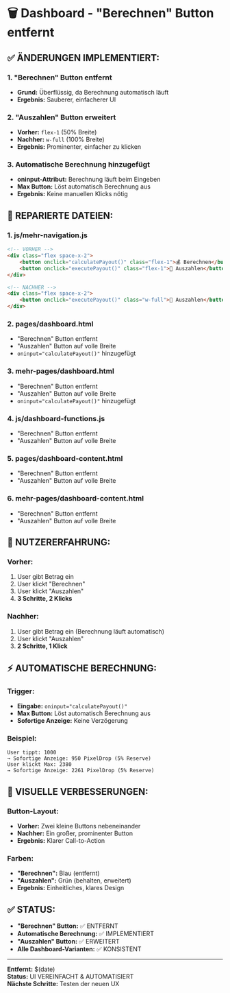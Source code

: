 # 🗑️ Dashboard - "Berechnen" Button entfernt

## ✅ **ÄNDERUNGEN IMPLEMENTIERT:**

### **1. "Berechnen" Button entfernt**
- **Grund:** Überflüssig, da Berechnung automatisch läuft
- **Ergebnis:** Sauberer, einfacherer UI

### **2. "Auszahlen" Button erweitert**
- **Vorher:** `flex-1` (50% Breite)
- **Nachher:** `w-full` (100% Breite)
- **Ergebnis:** Prominenter, einfacher zu klicken

### **3. Automatische Berechnung hinzugefügt**
- **oninput-Attribut:** Berechnung läuft beim Eingeben
- **Max Button:** Löst automatisch Berechnung aus
- **Ergebnis:** Keine manuellen Klicks nötig

## 🔧 **REPARIERTE DATEIEN:**

### **1. js/mehr-navigation.js**
```html
<!-- VORHER -->
<div class="flex space-x-2">
    <button onclick="calculatePayout()" class="flex-1">💰 Berechnen</button>
    <button onclick="executePayout()" class="flex-1">💸 Auszahlen</button>
</div>

<!-- NACHHER -->
<div class="flex space-x-2">
    <button onclick="executePayout()" class="w-full">💸 Auszahlen</button>
</div>
```

### **2. pages/dashboard.html**
- "Berechnen" Button entfernt
- "Auszahlen" Button auf volle Breite
- `oninput="calculatePayout()"` hinzugefügt

### **3. mehr-pages/dashboard.html**
- "Berechnen" Button entfernt
- "Auszahlen" Button auf volle Breite
- `oninput="calculatePayout()"` hinzugefügt

### **4. js/dashboard-functions.js**
- "Berechnen" Button entfernt
- "Auszahlen" Button auf volle Breite

### **5. pages/dashboard-content.html**
- "Berechnen" Button entfernt
- "Auszahlen" Button auf volle Breite

### **6. mehr-pages/dashboard-content.html**
- "Berechnen" Button entfernt
- "Auszahlen" Button auf volle Breite

## 🎯 **NUTZERERFAHRUNG:**

### **Vorher:**
1. User gibt Betrag ein
2. User klickt "Berechnen"
3. User klickt "Auszahlen"
4. **3 Schritte, 2 Klicks**

### **Nachher:**
1. User gibt Betrag ein (Berechnung läuft automatisch)
2. User klickt "Auszahlen"
3. **2 Schritte, 1 Klick**

## ⚡ **AUTOMATISCHE BERECHNUNG:**

### **Trigger:**
- **Eingabe:** `oninput="calculatePayout()"`
- **Max Button:** Löst automatisch Berechnung aus
- **Sofortige Anzeige:** Keine Verzögerung

### **Beispiel:**
```
User tippt: 1000
→ Sofortige Anzeige: 950 PixelDrop (5% Reserve)
User klickt Max: 2380
→ Sofortige Anzeige: 2261 PixelDrop (5% Reserve)
```

## 🎨 **VISUELLE VERBESSERUNGEN:**

### **Button-Layout:**
- **Vorher:** Zwei kleine Buttons nebeneinander
- **Nachher:** Ein großer, prominenter Button
- **Ergebnis:** Klarer Call-to-Action

### **Farben:**
- **"Berechnen":** Blau (entfernt)
- **"Auszahlen":** Grün (behalten, erweitert)
- **Ergebnis:** Einheitliches, klares Design

## ✅ **STATUS:**

- **"Berechnen" Button:** ✅ ENTFERNT
- **Automatische Berechnung:** ✅ IMPLEMENTIERT
- **"Auszahlen" Button:** ✅ ERWEITERT
- **Alle Dashboard-Varianten:** ✅ KONSISTENT

---
**Entfernt:** $(date)  
**Status:** UI VEREINFACHT & AUTOMATISIERT  
**Nächste Schritte:** Testen der neuen UX
